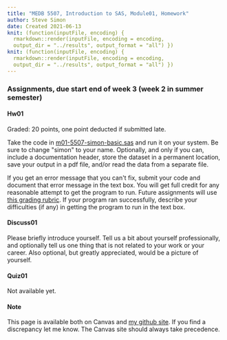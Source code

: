```yaml
---
title: "MEDB 5507, Introduction to SAS, Module01, Homework"
author: Steve Simon
date: Created 2021-06-13
knit: (function(inputFile, encoding) {
  rmarkdown::render(inputFile, encoding = encoding,
  output_dir = "../results", output_format = "all") }) 
knit: (function(inputFile, encoding) {
  rmarkdown::render(inputFile, encoding = encoding,
  output_dir = "../results", output_format = "all") }) 
---
```


### Assignments, due start end of week 3 (week 2 in summer semester) 

#### Hw01

Graded: 20 points, one point deducted if submitted late.

Take the code in [m01-5507-simon-basic.sas][git1] and run it on your system. Be sure to change "simon" to your name. Optionally, and only if you can, include a documentation header, store the dataset in a permanent location, save your output in a pdf file, and/or read the data from a separate file.

If you get an error message that you can't fix, submit your code and document that error message in the text box. You will get full credit for any reasonable attempt to get the program to run. Future assignments will use [this grading rubric][git2]. If your program ran successfully, describe your difficulties (if any) in getting the program to run in the text box. 

#### Discuss01

Please briefly introduce yourself. Tell us a bit about yourself professionally, and optionally tell us one thing that is not related to your work or your career. Also optional, but greatly appreciated, would be a picture of yourself.

#### Quiz01

Not available yet.

#### Note

This page is available both on Canvas and [my github site][git0]. If you find a discrepancy let me know. The Canvas site should always take precedence.

[git0]: https://github.com/pmean/introduction-to-SAS/blob/master/modules/5507-01-overview.md

[git1]: https://github.com/pmean/introduction-to-SAS/blob/master/src/m01-5507-simon-basic-program.sas
[git2]: https://github.com/pmean/classes/blob/master/software-engineering/src/grading-rubric.md